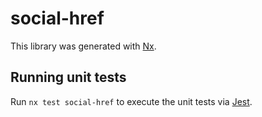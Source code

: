 # social-href

This library was generated with [Nx](https://nx.dev).

## Running unit tests

Run `nx test social-href` to execute the unit tests via [Jest](https://jestjs.io).
